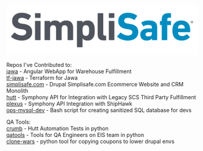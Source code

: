 
![image info](images/simplisafe_logo.svg)  

Repos I've Contributed to:  
[jawa](https://github.com/simplisafe/jawa) - Angular WebApp for Warehouse Fulfillment  
[tf-jawa](https://github.com/simplisafe/tf-jawa) - Terraform for Jawa  
[simplisafe.com](https://github.com/simplisafe/simplisafe.com) - Drupal Simplisafe.com Ecommerce Website and CRM Monolith  
[hutt](https://github.com/simplisafe/hutt) - Symphony API for Integration with Legacy SCS Third Party Fulfillment  
[plexus](https://github.com/simplisafe/plexus) - Symphony API Integration with ShipHawk  
[ops-mysql-dev](https://github.com/simplisafe/ops-mysql-dev) - Bash script for creating sanitized SQL database for devs  


QA Tools:  
[crumb](https://github.com/simplisafe/crumb) - Hutt Automation Tests in python  
[qatools](https://github.com/simplisafe/eis-qa-tools) - Tools for QA Engineers on EIS team in python   
[clone-wars](https://github.com/clone-wars) - python tool for copying coupons to lower drupal envs  
